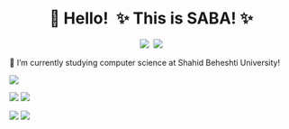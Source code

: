 <!-- Title -->
<h1 align="center" title="...and I'm happy to see you here :)">👋 Hello! ✨ This is SABA! ✨</h1>

<!-- Socials -->
<p align="center">
   <kbd>
    <a href="https://www.linkedin.com/in/saba-madadi-8a7374256/" title="LinkedIn - Saba Madadi"><img src="https://img.shields.io/badge/-Saba_Madadi-0072b1?style=flat&logo=Linkedin&logoColor=white" /></a>
      <a href="https://github.com/sabamadadi" title="GitHub - @sabamadadi"><img src="https://img.shields.io/badge/-sabamadadi-3a3a3a?style=flat&logo=GitHub&logoColor=white" /></a>
     </kbd>
</p>



🔭 I’m currently studying computer science at Shahid Beheshti University!

![](http://github-profile-summary-cards.vercel.app/api/cards/profile-details?username=sabamadadi&theme=apprentice)

![](http://github-profile-summary-cards.vercel.app/api/cards/repos-per-language?username=sabamadadi&theme=apprentice)   ![](http://github-profile-summary-cards.vercel.app/api/cards/most-commit-language?username=sabamadadi&theme=apprentice)

![](http://github-profile-summary-cards.vercel.app/api/cards/stats?username=sabamadadi&theme=apprentice)   ![](http://github-profile-summary-cards.vercel.app/api/cards/productive-time?username=sabamadadi&theme=apprentice&utcOffset=8)


<!--
**sabamadadi/sabamadadi** is a ✨ _special_ ✨ repository because its `README.md` (this file) appears on your GitHub profile.

Here are some ideas to get you started:

 🔭 I’m currently studying computer science at Shahid Beheshti University!
- 🌱 I’m currently learning ...
- 👯 I’m looking to collaborate on ...
- 🤔 I’m looking for help with ...
- 💬 Ask me about ...
- 📫 How to reach me: ...
- 😄 Pronouns: ...
- ⚡ Fun fact: ...
-->
